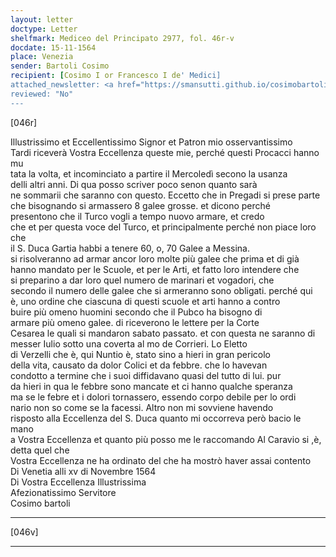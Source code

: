 ```yaml
---
layout: letter
doctype: Letter
shelfmark: Mediceo del Principato 2977, fol. 46r-v
docdate: 15-11-1564
place: Venezia
sender: Bartoli Cosimo
recipient: [Cosimo I or Francesco I de' Medici]
attached_newsletter: <a href="https://smansutti.github.io/cosimobartoli/texts/3079_094/">3079_094</a>
reviewed: "No"
---
```


[046r]  
  
  
Illustrissimo et Eccellentissimo Signor et Patron mio osservantissimo  
Tardi riceverà Vostra Eccellenza queste mie, perché questi Procacci hanno mu  
tata la volta, et incominciato a partire il Mercoledì secono la usanza  
delli altri anni. Di qua posso scriver poco senon quanto sarà  
ne sommarii che saranno con questo. Eccetto che in Pregadi si prese parte  
che bisognando si armassero 8 galee grosse. et dicono perché  
presentono che il Turco vogli a tempo nuovo armare, et credo  
che et per questa voce del Turco, et principalmente perché non piace loro che  
il S. Duca Gartia habbi a tenere 60, o, 70 Galee a Messina.  
si risolveranno ad armar ancor loro molte più galee che prima et di già  
hanno mandato per le Scuole, et per le Arti, et fatto loro intendere che  
si preparino a dar loro quel numero de marinari et vogadori, che  
secondo il numero delle galee che si armeranno sono obligati. perché qui  
è, uno ordine che ciascuna di questi scuole et arti hanno a contro  
buire più omeno huomini secondo che il Pubco ha bisogno di  
armare più omeno galee. di riceverono le lettere per la Corte  
Cesarea le quali si mandaron sabato passato. et con questa ne saranno di  
messer Iulio sotto una coverta al mo de Corrieri. Lo Eletto  
di Verzelli che è, qui Nuntio è, stato sino a hieri in gran pericolo  
della vita, causato da dolor Colici et da febbre. che lo havevan  
condotto a termine che i suoi diffidavano quasi del tutto di lui. pur  
da hieri in qua le febbre sono mancate et ci hanno qualche speranza  
ma se le febre et i dolori tornassero, essendo corpo debile per lo ordi  
nario non so come se la facessi. Altro non mi sovviene havendo  
risposto alla Eccellenza del S. Duca quanto mi occorreva però bacio le mano  
a Vostra Eccellenza et quanto più posso me le raccomando Al Caravio si ,è, detta quel che  
Vostra Eccellenza ne ha ordinato del che ha mostrò haver assai contento  
Di Venetia alli xv di Novembre 1564  
Di Vostra Eccellenza Illustrissima  
Afezionatissimo Servitore  
Cosimo bartoli  
  
---  

[046v]  
  
  
  
---  

